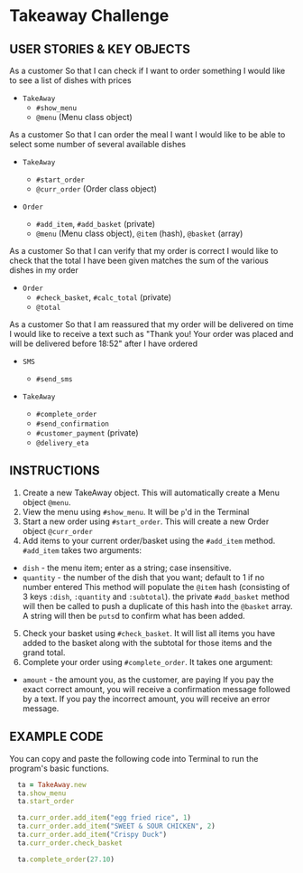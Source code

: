 Takeaway Challenge
==================

**USER STORIES & KEY OBJECTS**
-------
As a customer
So that I can check if I want to order something
I would like to see a list of dishes with prices
* `TakeAway`
  * `#show_menu`
  * `@menu` (Menu class object)

As a customer
So that I can order the meal I want
I would like to be able to select some number of several available dishes
* `TakeAway`
  * `#start_order`
  * `@curr_order` (Order class object)

* `Order`
  * `#add_item`, `#add_basket` (private)
  * `@menu` (Menu class object), `@item` (hash), `@basket` (array)

As a customer
So that I can verify that my order is correct
I would like to check that the total I have been given matches the sum of the various dishes in my order
* `Order`
  * `#check_basket`, `#calc_total` (private)
  * `@total`

As a customer
So that I am reassured that my order will be delivered on time
I would like to receive a text such as "Thank you! Your order was placed and will be delivered before 18:52" after I have ordered
* `SMS`
  * `#send_sms`

* `TakeAway`
  * `#complete_order`
  * `#send_confirmation`
  * `#customer_payment` (private)
  * `@delivery_eta`

**INSTRUCTIONS**
-------
1. Create a new TakeAway object. This will automatically create a Menu object `@menu`.
2. View the menu using `#show_menu`. It will be `p`'d in the Terminal
3. Start a new order using `#start_order`. This will create a new Order object `@curr_order`
4. Add items to your current order/basket using the `#add_item` method. `#add_item` takes two arguments:
  * `dish` - the menu item; enter as a string; case insensitive.
  * `quantity` - the number of the dish that you want; default to 1 if no number entered
  This method will populate the `@item` hash (consisting of 3 keys `:dish`, `:quantity` and `:subtotal`). the private `#add_basket` method will then be called to push a duplicate of this hash into the `@basket` array. A string will then be `puts`d to confirm what has been added.
5. Check your basket using `#check_basket`. It will list all items you have added to the basket along with the subtotal for those items and the grand total.
6. Complete your order using `#complete_order`. It takes one argument:
  * `amount` - the amount you, as the customer, are paying
  If you pay the exact correct amount, you will receive a confirmation message followed by a text.
  If you pay the incorrect amount, you will receive an error message.

**EXAMPLE CODE**
-------
You can copy and paste the following code into Terminal to run the program's basic functions.
``` Ruby
  ta = TakeAway.new
  ta.show_menu
  ta.start_order

  ta.curr_order.add_item("egg fried rice", 1)
  ta.curr_order.add_item("SWEET & SOUR CHICKEN", 2)
  ta.curr_order.add_item("Crispy Duck")
  ta.curr_order.check_basket

  ta.complete_order(27.10)
```
